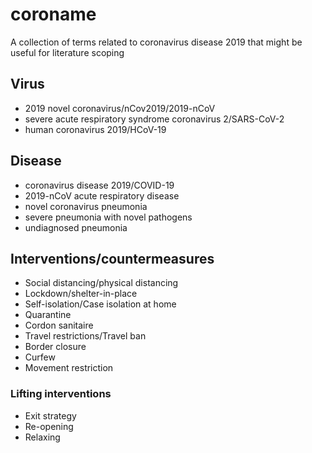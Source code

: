 # coroname

A collection of terms related to coronavirus disease 2019 that might be useful for literature scoping

## Virus
* 2019 novel coronavirus/nCov2019/2019-nCoV
* severe acute respiratory syndrome coronavirus 2/SARS-CoV-2
* human coronavirus 2019/HCoV-19

## Disease
* coronavirus disease 2019/COVID-19
* 2019-nCoV acute respiratory disease
* novel coronavirus pneumonia
* severe pneumonia with novel pathogens
* undiagnosed pneumonia

## Interventions/countermeasures
* Social distancing/physical distancing
* Lockdown/shelter-in-place
* Self-isolation/Case isolation at home
* Quarantine
* Cordon sanitaire
* Travel restrictions/Travel ban
* Border closure
* Curfew
* Movement restriction
### Lifting interventions
* Exit strategy
* Re-opening
* Relaxing
